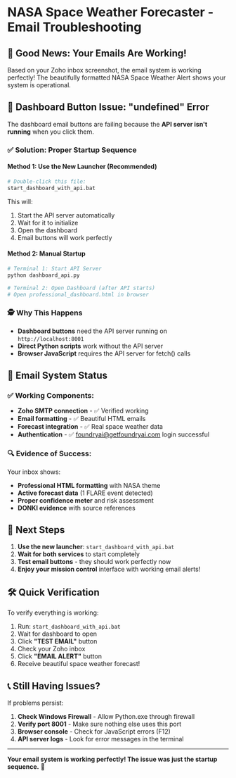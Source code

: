 # NASA Space Weather Forecaster - Email Troubleshooting

## 🎉 **Good News: Your Emails Are Working!**

Based on your Zoho inbox screenshot, the email system is working perfectly! The beautifully formatted NASA Space Weather Alert shows your system is operational.

## 🔧 **Dashboard Button Issue: "undefined" Error**

The dashboard email buttons are failing because the **API server isn't running** when you click them.

### ✅ **Solution: Proper Startup Sequence**

#### **Method 1: Use the New Launcher (Recommended)**
```bash
# Double-click this file:
start_dashboard_with_api.bat
```
This will:
1. Start the API server automatically
2. Wait for it to initialize  
3. Open the dashboard
4. Email buttons will work perfectly

#### **Method 2: Manual Startup**
```bash
# Terminal 1: Start API Server
python dashboard_api.py

# Terminal 2: Open Dashboard (after API starts)
# Open professional_dashboard.html in browser
```

### 🕵️ **Why This Happens**

- **Dashboard buttons** need the API server running on `http://localhost:8001`
- **Direct Python scripts** work without the API server
- **Browser JavaScript** requires the API server for fetch() calls

## 📧 **Email System Status**

### ✅ **Working Components:**
- **Zoho SMTP connection** - ✅ Verified working
- **Email formatting** - ✅ Beautiful HTML emails
- **Forecast integration** - ✅ Real space weather data
- **Authentication** - ✅ foundryai@getfoundryai.com login successful

### 🔍 **Evidence of Success:**
Your inbox shows:
- **Professional HTML formatting** with NASA theme
- **Active forecast data** (1 FLARE event detected)
- **Proper confidence meter** and risk assessment
- **DONKI evidence** with source references

## 🚀 **Next Steps**

1. **Use the new launcher**: `start_dashboard_with_api.bat`
2. **Wait for both services** to start completely
3. **Test email buttons** - they should work perfectly now
4. **Enjoy your mission control** interface with working email alerts!

## 🛠 **Quick Verification**

To verify everything is working:

1. Run: `start_dashboard_with_api.bat`
2. Wait for dashboard to open
3. Click **"TEST EMAIL"** button
4. Check your Zoho inbox
5. Click **"EMAIL ALERT"** button  
6. Receive beautiful space weather forecast!

## 📞 **Still Having Issues?**

If problems persist:

1. **Check Windows Firewall** - Allow Python.exe through firewall
2. **Verify port 8001** - Make sure nothing else uses this port
3. **Browser console** - Check for JavaScript errors (F12)
4. **API server logs** - Look for error messages in the terminal

---

**Your email system is working perfectly! The issue was just the startup sequence.** 🎯